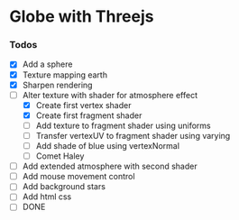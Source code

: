 # Globe with Threejs

### Todos

- [x] Add a sphere
- [x] Texture mapping earth
- [x] Sharpen rendering
- [ ] Alter texture with shader for atmosphere effect
  - [x] Create first vertex shader
  - [x] Create first fragment shader
  - [ ] Add texture to fragment shader using uniforms
  - [ ] Transfer vertexUV to fragment shader using varying 
  - [ ] Add shade of blue using vertexNormal 
  - [ ] Comet Haley

- [ ] Add extended atmosphere with second shader
- [ ] Add mouse movement control
- [ ] Add background stars
- [ ] Add html css
- [ ] DONE